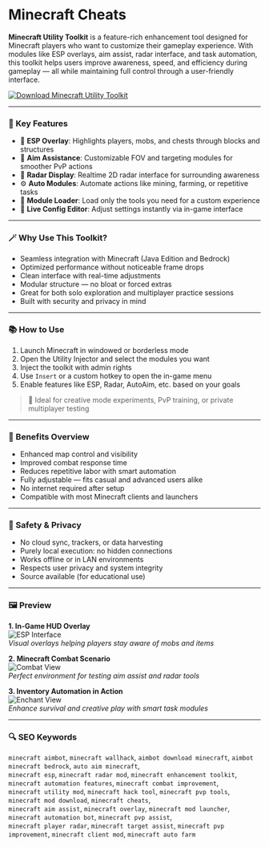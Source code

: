 # Minecraft Cheats

**Minecraft Utility Toolkit** is a feature-rich enhancement tool designed for Minecraft players who want to customize their gameplay experience. With modules like ESP overlays, aim assist, radar interface, and task automation, this toolkit helps users improve awareness, speed, and efficiency during gameplay — all while maintaining full control through a user-friendly interface.

[![Download Minecraft Utility Toolkit](https://img.shields.io/badge/Download-Minecraft%20Utility%20Toolkit-blueviolet)](#)

---

### 🧩 Key Features

- 🧭 **ESP Overlay**: Highlights players, mobs, and chests through blocks and structures  
- 🎯 **Aim Assistance**: Customizable FOV and targeting modules for smoother PvP actions  
- 📡 **Radar Display**: Realtime 2D radar interface for surrounding awareness  
- ⚙️ **Auto Modules**: Automate actions like mining, farming, or repetitive tasks  
- 🧰 **Module Loader**: Load only the tools you need for a custom experience  
- 💬 **Live Config Editor**: Adjust settings instantly via in-game interface  

---

### 🪄 Why Use This Toolkit?

- Seamless integration with Minecraft (Java Edition and Bedrock)  
- Optimized performance without noticeable frame drops  
- Clean interface with real-time adjustments  
- Modular structure — no bloat or forced extras  
- Great for both solo exploration and multiplayer practice sessions  
- Built with security and privacy in mind  

---

### 📚 How to Use

1. Launch Minecraft in windowed or borderless mode  
2. Open the Utility Injector and select the modules you want  
3. Inject the toolkit with admin rights  
4. Use `Insert` or a custom hotkey to open the in-game menu  
5. Enable features like ESP, Radar, AutoAim, etc. based on your goals  

> 📌 Ideal for creative mode experiments, PvP training, or private multiplayer testing

---

### 🥇 Benefits Overview

- Enhanced map control and visibility  
- Improved combat response time  
- Reduces repetitive labor with smart automation  
- Fully adjustable — fits casual and advanced users alike  
- No internet required after setup  
- Compatible with most Minecraft clients and launchers  

---

### 🔐 Safety & Privacy

- No cloud sync, trackers, or data harvesting  
- Purely local execution: no hidden connections  
- Works offline or in LAN environments  
- Respects user privacy and system integrity  
- Source available (for educational use)  

---

### 🖼 Preview

**1. In-Game HUD Overlay**  
![ESP Interface](https://i.insider.com/61e9e128f6297c00198f6473?width=800&format=jpeg&auto=webp)  
*Visual overlays helping players stay aware of mobs and items*

**2. Minecraft Combat Scenario**  
![Combat View](https://cdn.mos.cms.futurecdn.net/r9moiRbEyN2Qwbjbwd7gS6.jpg)  
*Perfect environment for testing aim assist and radar tools*

**3. Inventory Automation in Action**  
![Enchant View](https://codakid.com/wp-content/uploads/2020/09/Minecaft_Enchant.jpg)  
*Enhance survival and creative play with smart task modules*

---

### 🔍 SEO Keywords

`minecraft aimbot`, `minecraft wallhack`, `aimbot download minecraft`, `aimbot minecraft bedrock`, `auto aim minecraft`,  
`minecraft esp`, `minecraft radar mod`, `minecraft enhancement toolkit`, `minecraft automation features`, `minecraft combat improvement`,  
`minecraft utility mod`, `minecraft hack tool`, `minecraft pvp tools`, `minecraft mod download`, `minecraft cheats`,  
`minecraft aim assist`, `minecraft overlay`, `minecraft mod launcher`, `minecraft automation bot`, `minecraft pvp assist`,  
`minecraft player radar`, `minecraft target assist`, `minecraft pvp improvement`, `minecraft client mod`, `minecraft auto farm`
